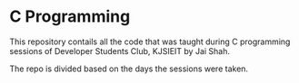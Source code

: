 # C Programming

<p>This repository contails all the code that was taught during C programming sessions of Developer Students Club, KJSIEIT by Jai Shah.</p>
<p>The repo is divided based on the days the sessions were taken.</p>
